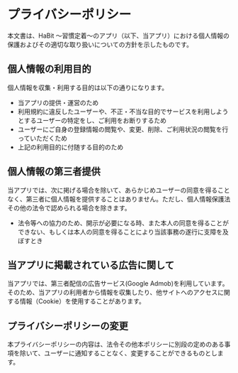 # プライバシーポリシー

本文書は、HaBit 〜習慣定着〜のアプリ（以下、当アプリ）における個人情報の保護およびその適切な取り扱いについての方針を示したものです。

## 個人情報の利用目的

個人情報を収集・利用する目的は以下の通りになります。
- 当アプリの提供・運営のため
- 利用規約に違反したユーザーや、不正・不当な目的でサービスを利用しようとするユーザーの特定をし、ご利用をお断りするため
- ユーザーにご自身の登録情報の閲覧や、変更、削除、ご利用状況の閲覧を行っていただくため
- 上記の利用目的に付随する目的のため

## 個人情報の第三者提供

当アプリでは、次に掲げる場合を除いて、あらかじめユーザーの同意を得ることなく、第三者に個人情報を提供することはありません。ただし、個人情報保護法その他の法令で認められる場合を除きます。

- 法令等への協力のため、開示が必要になる時、また本人の同意を得ることができない、もしくは本人の同意を得ることにより当該事務の遂行に支障を及ぼすとき


## 当アプリに掲載されている広告に関して

当アプリでは、第三者配信の広告サービス(Google Admob)を利用しています。そのため、当アプリの利用者から情報を収集したり、他サイトへのアクセスに関する情報（Cookie）を使用することがあります。

## プライバシーポリシーの変更
本プライバシーポリシーの内容は、法令その他本ポリシーに別段の定めのある事項を除いて、ユーザーに通知することなく、変更することができるものとします。
